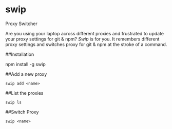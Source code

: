 # swip
Proxy Switcher

Are you using your laptop across different proxies and frustrated to update your proxy settings for git & npm? *Swip* is for you. It remembers different proxy settings and switches proxy for git & npm at the stroke of a command. 

##Installation

npm install -g swip

##Add a new proxy

```
swip add <name>
```

##List the proxies

```
swip ls
```

##Switch Proxy

```
swip <name>
```
